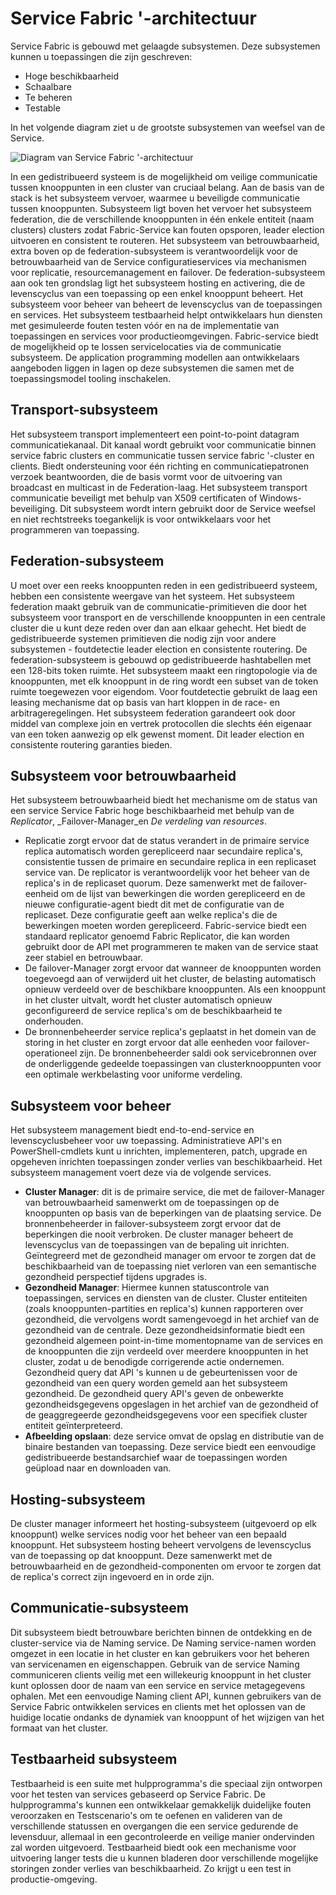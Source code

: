 <properties
   pageTitle="Service Fabric '-architectuur | Microsoft Azure"
   description="Service-structuur is een gedistribueerde systemen platform gebruikt voor het bouwen van schaalbare, betrouwbare en eenvoudig beheerd toepassingen voor de cloud. In dit artikel wordt de architectuur van weefsel van de Service."
   services="service-fabric"
   documentationCenter=".net"
   authors="rishirsinha"
   manager="timlt"
   editor="rishirsinha"/>

<tags
   ms.service="service-fabric"
   ms.devlang="dotnet"
   ms.topic="article"
   ms.tgt_pltfrm="NA"
   ms.workload="NA"
   ms.date="06/09/2016"
   ms.author="rsinha"/>

# <a name="service-fabric-architecture"></a>Service Fabric '-architectuur

Service Fabric is gebouwd met gelaagde subsystemen. Deze subsystemen kunnen u toepassingen die zijn geschreven:

* Hoge beschikbaarheid
* Schaalbare
* Te beheren
* Testable

In het volgende diagram ziet u de grootste subsystemen van weefsel van de Service.

![Diagram van Service Fabric '-architectuur](media/service-fabric-architecture/service-fabric-architecture.png)

In een gedistribueerd systeem is de mogelijkheid om veilige communicatie tussen knooppunten in een cluster van cruciaal belang. Aan de basis van de stack is het subsysteem vervoer, waarmee u beveiligde communicatie tussen knooppunten. Subsysteem ligt boven het vervoer het subsysteem federation, die de verschillende knooppunten in één enkele entiteit (naam clusters) clusters zodat Fabric-Service kan fouten opsporen, leader election uitvoeren en consistent te routeren. Het subsysteem van betrouwbaarheid, extra boven op de federation-subsysteem is verantwoordelijk voor de betrouwbaarheid van de Service configuratieservices via mechanismen voor replicatie, resourcemanagement en failover. De federation-subsysteem aan ook ten grondslag ligt het subsysteem hosting en activering, die de levenscyclus van een toepassing op een enkel knooppunt beheert. Het subsysteem voor beheer van beheert de levenscyclus van de toepassingen en services. Het subsysteem testbaarheid helpt ontwikkelaars hun diensten met gesimuleerde fouten testen vóór en na de implementatie van toepassingen en services voor productieomgevingen. Fabric-service biedt de mogelijkheid op te lossen servicelocaties via de communicatie subsysteem. De application programming modellen aan ontwikkelaars aangeboden liggen in lagen op deze subsystemen die samen met de toepassingsmodel tooling inschakelen.

## <a name="transport-subsystem"></a>Transport-subsysteem
Het subsysteem transport implementeert een point-to-point datagram communicatiekanaal. Dit kanaal wordt gebruikt voor communicatie binnen service fabric clusters en communicatie tussen service fabric '-cluster en clients. Biedt ondersteuning voor één richting en communicatiepatronen verzoek beantwoorden, die de basis vormt voor de uitvoering van broadcast en multicast in de Federation-laag. Het subsysteem transport communicatie beveiligt met behulp van X509 certificaten of Windows-beveiliging. Dit subsysteem wordt intern gebruikt door de Service weefsel en niet rechtstreeks toegankelijk is voor ontwikkelaars voor het programmeren van toepassing.

## <a name="federation-subsystem"></a>Federation-subsysteem
U moet over een reeks knooppunten reden in een gedistribueerd systeem, hebben een consistente weergave van het systeem. Het subsysteem federation maakt gebruik van de communicatie-primitieven die door het subsysteem voor transport en de verschillende knooppunten in een centrale cluster die u kunt deze reden over dan aan elkaar gehecht. Het biedt de gedistribueerde systemen primitieven die nodig zijn voor andere subsystemen - foutdetectie leader election en consistente routering. De federation-subsysteem is gebouwd op gedistribueerde hashtabellen met een 128-bits token ruimte. Het subsysteem maakt een ringtopologie via de knooppunten, met elk knooppunt in de ring wordt een subset van de token ruimte toegewezen voor eigendom. Voor foutdetectie gebruikt de laag een leasing mechanisme dat op basis van hart kloppen in de race- en arbitrageregelingen. Het subsysteem federation garandeert ook door middel van complexe join en vertrek protocollen die slechts één eigenaar van een token aanwezig op elk gewenst moment. Dit leader election en consistente routering garanties bieden.

## <a name="reliability-subsystem"></a>Subsysteem voor betrouwbaarheid
Het subsysteem betrouwbaarheid biedt het mechanisme om de status van een service Service Fabric hoge beschikbaarheid met behulp van de _Replicator_, _Failover-Manager_en _De verdeling van resources_.

* Replicatie zorgt ervoor dat de status verandert in de primaire service replica automatisch worden gerepliceerd naar secundaire replica's, consistentie tussen de primaire en secundaire replica in een replicaset service van. De replicator is verantwoordelijk voor het beheer van de replica's in de replicaset quorum. Deze samenwerkt met de failover-eenheid om de lijst van bewerkingen die worden gerepliceerd en de nieuwe configuratie-agent biedt dit met de configuratie van de replicaset. Deze configuratie geeft aan welke replica's die de bewerkingen moeten worden gerepliceerd. Fabric-service biedt een standaard replicator genoemd Fabric Replicator, die kan worden gebruikt door de API met programmeren te maken van de service staat zeer stabiel en betrouwbaar.
* De failover-Manager zorgt ervoor dat wanneer de knooppunten worden toegevoegd aan of verwijderd uit het cluster, de belasting automatisch opnieuw verdeeld over de beschikbare knooppunten. Als een knooppunt in het cluster uitvalt, wordt het cluster automatisch opnieuw geconfigureerd de service replica's om de beschikbaarheid te onderhouden.
* De bronnenbeheerder service replica's geplaatst in het domein van de storing in het cluster en zorgt ervoor dat alle eenheden voor failover-operationeel zijn. De bronnenbeheerder saldi ook servicebronnen over de onderliggende gedeelde toepassingen van clusterknooppunten voor een optimale werkbelasting voor uniforme verdeling.

## <a name="management-subsystem"></a>Subsysteem voor beheer
Het subsysteem management biedt end-to-end-service en levenscyclusbeheer voor uw toepassing. Administratieve API's en PowerShell-cmdlets kunt u inrichten, implementeren, patch, upgrade en opgeheven inrichten toepassingen zonder verlies van beschikbaarheid. Het subsysteem management voert deze via de volgende services.

* **Cluster Manager**: dit is de primaire service, die met de failover-Manager van betrouwbaarheid samenwerkt om de toepassingen op de knooppunten op basis van de beperkingen van de plaatsing service. De bronnenbeheerder in failover-subsysteem zorgt ervoor dat de beperkingen die nooit verbroken. De cluster manager beheert de levenscyclus van de toepassingen van de bepaling uit inrichten. Geïntegreerd met de gezondheid manager om ervoor te zorgen dat de beschikbaarheid van de toepassing niet verloren van een semantische gezondheid perspectief tijdens upgrades is.
* **Gezondheid Manager**: Hiermee kunnen statuscontrole van toepassingen, services en diensten van de cluster. Cluster entiteiten (zoals knooppunten-partities en replica's) kunnen rapporteren over gezondheid, die vervolgens wordt samengevoegd in het archief van de gezondheid van de centrale. Deze gezondheidsinformatie biedt een gezondheid algemeen point-in-time momentopname van de services en de knooppunten die zijn verdeeld over meerdere knooppunten in het cluster, zodat u de benodigde corrigerende actie ondernemen. Gezondheid query dat API 's kunnen u de gebeurtenissen voor de gezondheid van een query worden gemeld aan het subsysteem gezondheid. De gezondheid query API's geven de onbewerkte gezondheidsgegevens opgeslagen in het archief van de gezondheid of de geaggregeerde gezondheidsgegevens voor een specifiek cluster entiteit geïnterpreteerd.
* **Afbeelding opslaan**: deze service omvat de opslag en distributie van de binaire bestanden van toepassing. Deze service biedt een eenvoudige gedistribueerde bestandsarchief waar de toepassingen worden geüpload naar en downloaden van.


## <a name="hosting-subsystem"></a>Hosting-subsysteem
De cluster manager informeert het hosting-subsysteem (uitgevoerd op elk knooppunt) welke services nodig voor het beheer van een bepaald knooppunt. Het subsysteem hosting beheert vervolgens de levenscyclus van de toepassing op dat knooppunt. Deze samenwerkt met de betrouwbaarheid en de gezondheid-componenten om ervoor te zorgen dat de replica's correct zijn ingevoerd en in orde zijn.

## <a name="communication-subsystem"></a>Communicatie-subsysteem
Dit subsysteem biedt betrouwbare berichten binnen de ontdekking en de cluster-service via de Naming service. De Naming service-namen worden omgezet in een locatie in het cluster en kan gebruikers voor het beheren van servicenamen en eigenschappen. Gebruik van de service Naming communiceren clients veilig met een willekeurig knooppunt in het cluster kunt oplossen door de naam van een service en service metagegevens ophalen. Met een eenvoudige Naming client API, kunnen gebruikers van de Service Fabric ontwikkelen services en clients met het oplossen van de huidige locatie ondanks de dynamiek van knooppunt of het wijzigen van het formaat van het cluster.

## <a name="testability-subsystem"></a>Testbaarheid subsysteem
Testbaarheid is een suite met hulpprogramma's die speciaal zijn ontworpen voor het testen van services gebaseerd op Service Fabric. De hulpprogramma's kunnen een ontwikkelaar gemakkelijk duidelijke fouten veroorzaken en Testscenario's om te oefenen en valideren van de verschillende statussen en overgangen die een service gedurende de levensduur, allemaal in een gecontroleerde en veilige manier ondervinden zal worden uitgevoerd. Testbaarheid biedt ook een mechanisme voor uitvoering langer tests die u kunnen bladeren door verschillende mogelijke storingen zonder verlies van beschikbaarheid. Zo krijgt u een test in productie-omgeving.
